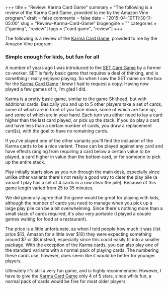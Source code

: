 +++
title = "Review: Karma Card Game"
summary = "The following is a review of the Karma Card Game, provided to me by the Amazon Vine program."
draft = false
comments = false
date = "2015-04-10T11:30:11-05:00"
slug = "Review-Karma-Card-Game"
blogengine = ""
categories = ["gaming", "review"]
tags = ["card game", "review"]
+++

<div class="note"><p>The following is a review of the <a href="http://www.amazon.com/dp/B00IZ7FH1M?tag=strivinglifen-20" rel="external">Karma Card Game</a>, provided to me by the Amazon Vine program.</p></div>

<h3>Simple enough for kids, but fun for all</h3>

<p>A number of years ago I was introduced to the <a href="http://www.amazon.com/dp/B00000IV34?tag=strivinglifen-20" rel="external">SET Card Game</a> by a former co-worker. SET is fairly basic game that requires a deal of thinking, and is something I really enjoyed playing. So when I saw the SET name on the box for the <a href="http://www.amazon.com/dp/B00IZ7FH1M?tag=strivinglifen-20" rel="external">Karma Card Game</a> I knew I had to request a copy. Having now played a few games of it, I'm glad I did.</p>

<p>Karma is a pretty basic game, similar to the game Shithead, but with additional cards. Basically you and up to 5 other players take a set of cards, some of which are in front of you face down, some of which are face up, and some of which are in your hand. Each turn you either need to lay a card higher than the last card played, or pick up the stack. If you do play a card and have less than a certain number of cards, you draw a replacement card(s), with the goal to have no remaining cards.</p>

<p>If you've played one of the other variants you'll find the inclusion of the Karma cards to be a nice variant. These can be played against any card and have effects ranging from requiring a card below a certain value to be played, a card higher in value than the bottom card, or for someone to pick up the entire stack.</p>

<p>Play initially starts slow as you run through the main desk, especially since unlike other variants there's not really a good way to clear the play pile (a variant I play has a set of 4 cards in a row clear the pile). Because of this game length varied from 25 to 35 minutes.</p>

<p>We did generally agree that the game would be great for playing with kids, although the number of cards you need to manage when you pick up a large play pile can be a bit overwhelming. Since there's nothing more than a small stack of cards required, it's also very portable (I played a couple games waiting for food at a restaurant).</p>

<p>The price is a little unfortunate, as when I told people how much it was (list price $13, Amazon for a little over $10) they were expecting something around $7 or $8 instead, especially since this could easily fit into a smaller package. With the exception of the Karma cards, you can also play one of the standard variants with a normal pack of playing cards. The numbering these cards use, however, does seem like it would be better for younger players.</p>

<p>Ultimately it's still a very fun game, and is highly recommended. However, I have to give the <a href="http://www.amazon.com/dp/B00IZ7FH1M?tag=strivinglifen-20" rel="external">Karma Card Game</a> only 4 of 5 stars, since while fun, a normal pack of cards would be fine for most older players.</p>
